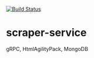 [![Build Status](https://dev.azure.com/mmmolin78/mmmolin/_apis/build/status/mmmolin.scraper-service?branchName=master)](https://dev.azure.com/mmmolin78/mmmolin/_build/latest?definitionId=9&branchName=master)
# scraper-service
gRPC, HtmlAgilityPack, MongoDB
